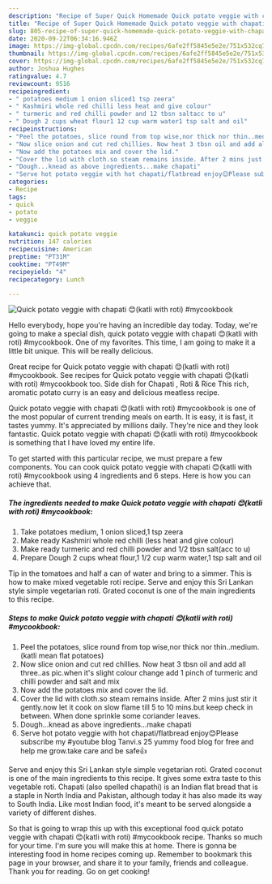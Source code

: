 ```yaml
---
description: "Recipe of Super Quick Homemade Quick potato veggie with chapati 😊(katli with roti) #mycookbook"
title: "Recipe of Super Quick Homemade Quick potato veggie with chapati 😊(katli with roti) #mycookbook"
slug: 805-recipe-of-super-quick-homemade-quick-potato-veggie-with-chapati-katli-with-roti-mycookbook
date: 2020-09-22T06:34:16.946Z
image: https://img-global.cpcdn.com/recipes/6afe2ff5845e5e2e/751x532cq70/quick-potato-veggie-with-chapati-😊katli-with-roti-mycookbook-recipe-main-photo.jpg
thumbnail: https://img-global.cpcdn.com/recipes/6afe2ff5845e5e2e/751x532cq70/quick-potato-veggie-with-chapati-😊katli-with-roti-mycookbook-recipe-main-photo.jpg
cover: https://img-global.cpcdn.com/recipes/6afe2ff5845e5e2e/751x532cq70/quick-potato-veggie-with-chapati-😊katli-with-roti-mycookbook-recipe-main-photo.jpg
author: Joshua Hughes
ratingvalue: 4.7
reviewcount: 9516
recipeingredient:
- " potatoes medium 1 onion sliced1 tsp zeera"
- " Kashmiri whole red chilli less heat and give colour"
- " turmeric and red chilli powder and 12 tbsn saltacc to u"
- " Dough 2 cups wheat flour1 12 cup warm water1 tsp salt and oil"
recipeinstructions:
- "Peel the potatoes, slice round from top wise,nor thick nor thin..medium. (katli mean flat potatoes)"
- "Now slice onion and cut red chillies. Now heat 3 tbsn oil and add all three..as pic.when it&#39;s slight colour change add 1 pinch of turmeric and chilli powder and salt and mix"
- "Now add the potatoes mix and cover the lid."
- "Cover the lid with cloth.so steam remains inside. After 2 mins just stir it gently.now let it cook on slow flame till 5 to 10 mins.but keep check in between. When done sprinkle some coriander leaves."
- "Dough...knead as above ingredients...make chapati"
- "Serve hot potato veggie with hot chapati/flatbread enjoy😊Please subscribe my #youtube blog Tanvi.s 25 yummy food blog for free and help me grow.take care and be safe👍"
categories:
- Recipe
tags:
- quick
- potato
- veggie

katakunci: quick potato veggie 
nutrition: 147 calories
recipecuisine: American
preptime: "PT31M"
cooktime: "PT49M"
recipeyield: "4"
recipecategory: Lunch

---
```



![Quick potato veggie with chapati 😊(katli with roti) #mycookbook](https://img-global.cpcdn.com/recipes/6afe2ff5845e5e2e/751x532cq70/quick-potato-veggie-with-chapati-😊katli-with-roti-mycookbook-recipe-main-photo.jpg)

Hello everybody, hope you're having an incredible day today. Today, we're going to make a special dish, quick potato veggie with chapati 😊(katli with roti) #mycookbook. One of my favorites. This time, I am going to make it a little bit unique. This will be really delicious.

Great recipe for Quick potato veggie with chapati 😊(katli with roti) #mycookbook. See recipes for Quick potato veggie with chapati 😊(katli with roti) #mycookbook too. Side dish for Chapati , Roti &amp; Rice This rich, aromatic potato curry is an easy and delicious meatless recipe.

Quick potato veggie with chapati 😊(katli with roti) #mycookbook is one of the most popular of current trending meals on earth. It is easy, it is fast, it tastes yummy. It's appreciated by millions daily. They're nice and they look fantastic. Quick potato veggie with chapati 😊(katli with roti) #mycookbook is something that I have loved my entire life.


To get started with this particular recipe, we must prepare a few components. You can cook quick potato veggie with chapati 😊(katli with roti) #mycookbook using 4 ingredients and 6 steps. Here is how you can achieve that.

<!--inarticleads1-->

##### The ingredients needed to make Quick potato veggie with chapati 😊(katli with roti) #mycookbook:

1. Take  potatoes medium, 1 onion sliced,1 tsp zeera
1. Make ready  Kashmiri whole red chilli (less heat and give colour)
1. Make ready  turmeric and red chilli powder and 1/2 tbsn salt(acc to u)
1. Prepare  Dough 2 cups wheat flour,1 1/2 cup warm water,1 tsp salt and oil


Tip in the tomatoes and half a can of water and bring to a simmer. This is how to make mixed vegetable roti recipe. Serve and enjoy this Sri Lankan style simple vegetarian roti. Grated coconut is one of the main ingredients to this recipe. 

<!--inarticleads2-->

##### Steps to make Quick potato veggie with chapati 😊(katli with roti) #mycookbook:

1. Peel the potatoes, slice round from top wise,nor thick nor thin..medium. (katli mean flat potatoes)
1. Now slice onion and cut red chillies. Now heat 3 tbsn oil and add all three..as pic.when it&#39;s slight colour change add 1 pinch of turmeric and chilli powder and salt and mix
1. Now add the potatoes mix and cover the lid.
1. Cover the lid with cloth.so steam remains inside. After 2 mins just stir it gently.now let it cook on slow flame till 5 to 10 mins.but keep check in between. When done sprinkle some coriander leaves.
1. Dough...knead as above ingredients...make chapati
1. Serve hot potato veggie with hot chapati/flatbread enjoy😊Please subscribe my #youtube blog Tanvi.s 25 yummy food blog for free and help me grow.take care and be safe👍


Serve and enjoy this Sri Lankan style simple vegetarian roti. Grated coconut is one of the main ingredients to this recipe. It gives some extra taste to this vegetable roti. Chapati (also spelled chapathi) is an Indian flat bread that is a staple in North India and Pakistan, although today it has also made its way to South India. Like most Indian food, it&#39;s meant to be served alongside a variety of different dishes. 

So that is going to wrap this up with this exceptional food quick potato veggie with chapati 😊(katli with roti) #mycookbook recipe. Thanks so much for your time. I'm sure you will make this at home. There is gonna be interesting food in home recipes coming up. Remember to bookmark this page in your browser, and share it to your family, friends and colleague. Thank you for reading. Go on get cooking!
